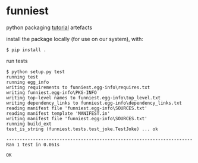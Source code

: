 # funniest
python packaging [tutorial](http://python-packaging.readthedocs.io/en/latest/index.html) artefacts

install the package locally (for use on our system), with:

    $ pip install .

run tests
    
    $ python setup.py test
    running test
    running egg_info
    writing requirements to funniest.egg-info\requires.txt
    writing funniest.egg-info\PKG-INFO
    writing top-level names to funniest.egg-info\top_level.txt
    writing dependency_links to funniest.egg-info\dependency_links.txt
    reading manifest file 'funniest.egg-info\SOURCES.txt'
    reading manifest template 'MANIFEST.in'
    writing manifest file 'funniest.egg-info\SOURCES.txt'
    running build_ext
    test_is_string (funniest.tests.test_joke.TestJoke) ... ok
    
    ----------------------------------------------------------------------
    Ran 1 test in 0.061s
    
    OK
